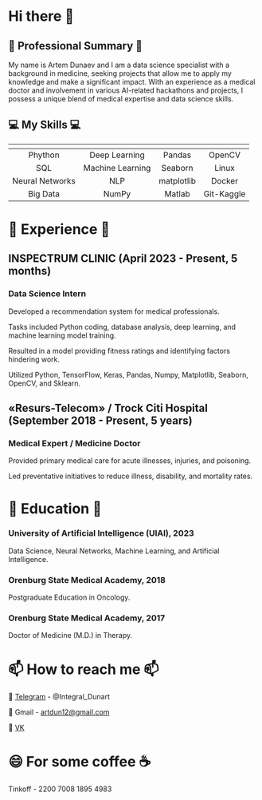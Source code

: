 # Hi there 👋

## :hospital: Professional Summary :hospital:

My name is Artem Dunaev and I am a data science specialist with a background in medicine, seeking projects that allow me to apply my knowledge and make a significant impact. With an experience as a medical doctor and  involvement in various AI-related hackathons and projects, I possess a unique blend of medical expertise and data science skills.

## :computer: My Skills :computer:

| <!-- -->        | <!-- -->         | <!-- -->      | <!-- -->       |
|:---------------:|:----------------:|:-------------:|:--------------:|
| Phython         | Deep Learning    | Pandas        | OpenCV         |
| SQL             | Machine Learning | Seaborn       | Linux          |
| Neural Networks | NLP              | matplotlib    | Docker         |
| Big Data        | NumPy            | Matlab        | Git-Kaggle     |

# :school_satchel: Experience :school_satchel:

## INSPECTRUM CLINIC (April 2023 - Present, 5 months)

### Data Science Intern

Developed a recommendation system for medical professionals.

Tasks included Python coding, database analysis, deep learning, and machine learning model training.

Resulted in a model providing fitness ratings and identifying factors hindering work.

Utilized Python, TensorFlow, Keras, Pandas, Numpy, Matplotlib, Seaborn, OpenCV, and Sklearn.

## «Resurs-Telecom» / Trock Citi Hospital (September 2018 - Present, 5 years)

### Medical Expert / Medicine Doctor

Provided primary medical care for acute illnesses, injuries, and poisoning.

Led preventative initiatives to reduce illness, disability, and mortality rates.

# :orange_book: Education :orange_book:

### University of Artificial Intelligence (UIAI), 2023

Data Science, Neural Networks, Machine Learning, and Artificial Intelligence.

### Orenburg State Medical Academy, 2018

Postgraduate Education in Oncology.

### Orenburg State Medical Academy, 2017

Doctor of Medicine (M.D.) in Therapy.

# 📫 How to reach me 📫

💬 [Telegram](https://t.me/Integral_Dunart) - @Integral_Dunart

💬 Gmail - artdun12@gmail.com

💬 [VK](https://vk.com/dunart)


# 😄 For some coffee :coffee:

Tinkoff - 2200 7008 1895 4983

<!--
**ardun12/ardun12** is a ✨ _special_ ✨ repository because its `README.md` (this file) appears on your GitHub profile.

Here are some ideas to get you started:

- 🔭 I’m currently working on ...
- 🌱 I’m currently learning ...
- 👯 I’m looking to collaborate on ...
- 🤔 I’m looking for help with ...
- 💬 Ask me about ...
- 📫 How to reach me: ...
- 😄 Pronouns: ...
- ⚡ Fun fact: ...
-->
